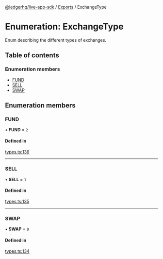 [@ledgerhq/live-app-sdk](../README.md) / [Exports](../modules.md) / ExchangeType

# Enumeration: ExchangeType

Enum describing the different types of exchanges.

## Table of contents

### Enumeration members

- [FUND](ExchangeType.md#fund)
- [SELL](ExchangeType.md#sell)
- [SWAP](ExchangeType.md#swap)

## Enumeration members

### FUND

• **FUND** = `2`

#### Defined in

[types.ts:136](https://github.com/LedgerHQ/live-app-sdk/blob/7a3b814/src/types.ts#L136)

___

### SELL

• **SELL** = `1`

#### Defined in

[types.ts:135](https://github.com/LedgerHQ/live-app-sdk/blob/7a3b814/src/types.ts#L135)

___

### SWAP

• **SWAP** = `0`

#### Defined in

[types.ts:134](https://github.com/LedgerHQ/live-app-sdk/blob/7a3b814/src/types.ts#L134)
